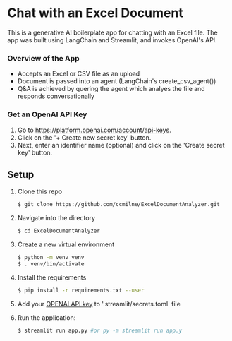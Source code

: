 # Chat with an Excel Document

This is a generative AI boilerplate app for chatting with an Excel file. The app was built using LangChain and Streamlit, and invokes OpenAI's API.

### Overview of the App

- Accepts an Excel or CSV file as an upload
- Document is passed into an agent (LangChain's create_csv_agent())
- Q&A is achieved by quering the agent which analyes the file and responds conversationally

### Get an OpenAI API Key

1. Go to https://platform.openai.com/account/api-keys.
2. Click on the '+ Create new secret key' button.
3. Next, enter an identifier name (optional) and click on the 'Create secret key' button.

## Setup

1. Clone this repo
    ```bash
    $ git clone https://github.com/ccmilne/ExcelDocumentAnalyzer.git
    ```

2. Navigate into the directory
    ```bash
    $ cd ExcelDocumentAnalyzer
    ```

3. Create a new virtual environment
    ```bash
    $ python -m venv venv
    $ . venv/bin/activate
    ```

4. Install the requirements
    ```bash
    $ pip install -r requirements.txt --user
    ```

5. Add your [OPENAI API key](https://platform.openai.com/account/api-keys) to '.streamlit/secrets.toml' file

6. Run the application:
    ```bash
    $ streamlit run app.py #or py -m streamlit run app.y
    ```
